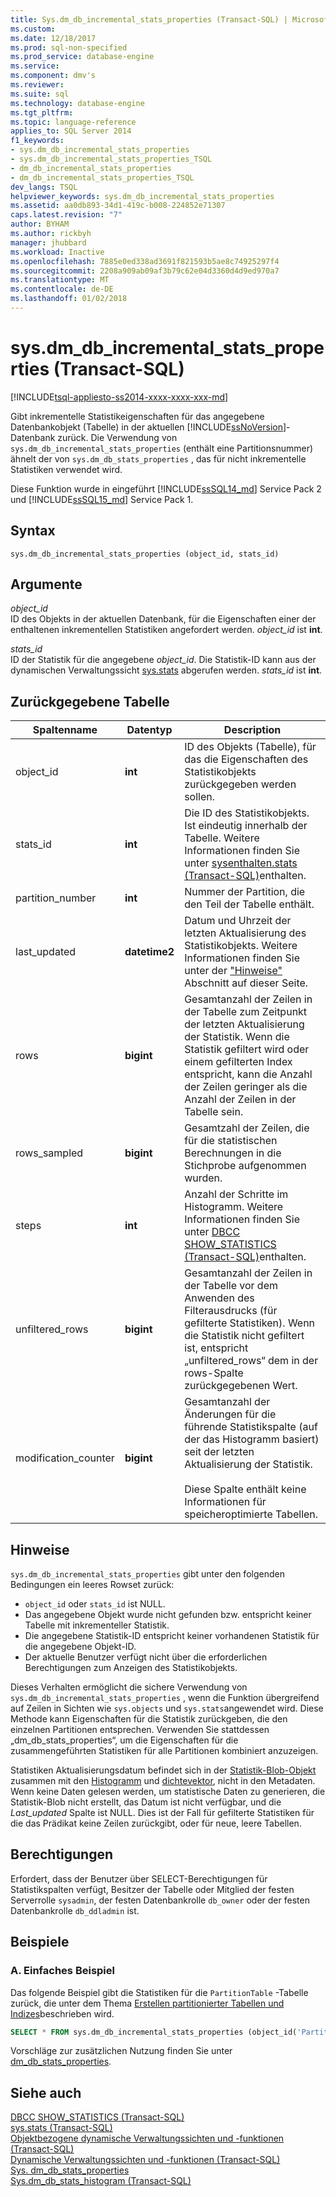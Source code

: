```yaml
---
title: Sys.dm_db_incremental_stats_properties (Transact-SQL) | Microsoft Docs
ms.custom: 
ms.date: 12/18/2017
ms.prod: sql-non-specified
ms.prod_service: database-engine
ms.service: 
ms.component: dmv's
ms.reviewer: 
ms.suite: sql
ms.technology: database-engine
ms.tgt_pltfrm: 
ms.topic: language-reference
applies_to: SQL Server 2014
f1_keywords:
- sys.dm_db_incremental_stats_properties
- sys.dm_db_incremental_stats_properties_TSQL
- dm_db_incremental_stats_properties
- dm_db_incremental_stats_properties_TSQL
dev_langs: TSQL
helpviewer_keywords: sys.dm_db_incremental_stats_properties
ms.assetid: aa0db893-34d1-419c-b008-224852e71307
caps.latest.revision: "7"
author: BYHAM
ms.author: rickbyh
manager: jhubbard
ms.workload: Inactive
ms.openlocfilehash: 7885e0ed338ad3691f821593b5ae8c74925297f4
ms.sourcegitcommit: 2208a909ab09af3b79c62e04d3360d4d9ed970a7
ms.translationtype: MT
ms.contentlocale: de-DE
ms.lasthandoff: 01/02/2018
---
```

# <a name="sysdmdbincrementalstatsproperties-transact-sql"></a>sys.dm_db_incremental_stats_properties (Transact-SQL)
[!INCLUDE[tsql-appliesto-ss2014-xxxx-xxxx-xxx-md](../../includes/tsql-appliesto-ss2014-xxxx-xxxx-xxx-md.md)]

  Gibt inkrementelle Statistikeigenschaften für das angegebene Datenbankobjekt (Tabelle) in der aktuellen [!INCLUDE[ssNoVersion](../../includes/ssnoversion-md.md)]-Datenbank zurück. Die Verwendung von `sys.dm_db_incremental_stats_properties` (enthält eine Partitionsnummer) ähnelt der von `sys.dm_db_stats_properties` , das für nicht inkrementelle Statistiken verwendet wird. 
  
  Diese Funktion wurde in eingeführt [!INCLUDE[ssSQL14_md](../../includes/sssql14-md.md)] Service Pack 2 und [!INCLUDE[ssSQL15_md](../../includes/sssql15-md.md)] Service Pack 1.
  
## <a name="syntax"></a>Syntax  
  
```  
sys.dm_db_incremental_stats_properties (object_id, stats_id)  
```  
  
## <a name="arguments"></a>Argumente  
 *object_id*  
 ID des Objekts in der aktuellen Datenbank, für die Eigenschaften einer der enthaltenen inkrementellen Statistiken angefordert werden. *object_id* ist **int**.  
  
 *stats_id*  
 ID der Statistik für die angegebene *object_id*. Die Statistik-ID kann aus der dynamischen Verwaltungssicht [sys.stats](../../relational-databases/system-catalog-views/sys-stats-transact-sql.md) abgerufen werden. *stats_id* ist **int**.  
  
## <a name="table-returned"></a>Zurückgegebene Tabelle  
  
|Spaltenname|Datentyp|Description|  
|-----------------|---------------|-----------------|  
|object_id|**int**|ID des Objekts (Tabelle), für das die Eigenschaften des Statistikobjekts zurückgegeben werden sollen.|  
|stats_id|**int**|Die ID des Statistikobjekts. Ist eindeutig innerhalb der Tabelle. Weitere Informationen finden Sie unter [sysenthalten.stats &#40;Transact-SQL&#41;](../../relational-databases/system-catalog-views/sys-stats-transact-sql.md)enthalten.|
|partition_number|**int**|Nummer der Partition, die den Teil der Tabelle enthält.|  
|last_updated|**datetime2**|Datum und Uhrzeit der letzten Aktualisierung des Statistikobjekts. Weitere Informationen finden Sie unter der ["Hinweise"](#Remarks) Abschnitt auf dieser Seite.|  
|rows|**bigint**|Gesamtanzahl der Zeilen in der Tabelle zum Zeitpunkt der letzten Aktualisierung der Statistik. Wenn die Statistik gefiltert wird oder einem gefilterten Index entspricht, kann die Anzahl der Zeilen geringer als die Anzahl der Zeilen in der Tabelle sein.|  
|rows_sampled|**bigint**|Gesamtzahl der Zeilen, die für die statistischen Berechnungen in die Stichprobe aufgenommen wurden.|  
|steps|**int**|Anzahl der Schritte im Histogramm. Weitere Informationen finden Sie unter [DBCC SHOW_STATISTICS &#40;Transact-SQL&#41;](../../t-sql/database-console-commands/dbcc-show-statistics-transact-sql.md)enthalten.|  
|unfiltered_rows|**bigint**|Gesamtanzahl der Zeilen in der Tabelle vor dem Anwenden des Filterausdrucks (für gefilterte Statistiken). Wenn die Statistik nicht gefiltert ist, entspricht „unfiltered_rows“ dem in der rows-Spalte zurückgegebenen Wert.|  
|modification_counter|**bigint**|Gesamtanzahl der Änderungen für die führende Statistikspalte (auf der das Histogramm basiert) seit der letzten Aktualisierung der Statistik.<br /><br /> Diese Spalte enthält keine Informationen für speicheroptimierte Tabellen.|  
  
## <a name="Remarks"></a> Hinweise  
 `sys.dm_db_incremental_stats_properties` gibt unter den folgenden Bedingungen ein leeres Rowset zurück:  
  
-   `object_id` oder `stats_id` ist NULL.   
-   Das angegebene Objekt wurde nicht gefunden bzw. entspricht keiner Tabelle mit inkrementeller Statistik.  
-   Die angegebene Statistik-ID entspricht keiner vorhandenen Statistik für die angegebene Objekt-ID.  
-   Der aktuelle Benutzer verfügt nicht über die erforderlichen Berechtigungen zum Anzeigen des Statistikobjekts.
 
 Dieses Verhalten ermöglicht die sichere Verwendung von `sys.dm_db_incremental_stats_properties` , wenn die Funktion übergreifend auf Zeilen in Sichten wie `sys.objects` und `sys.stats`angewendet wird. Diese Methode kann Eigenschaften für die Statistik zurückgeben, die den einzelnen Partitionen entsprechen. Verwenden Sie stattdessen „dm_db_stats_properties“, um die Eigenschaften für die zusammengeführten Statistiken für alle Partitionen kombiniert anzuzeigen. 

Statistiken Aktualisierungsdatum befindet sich in der [Statistik-Blob-Objekt](../../relational-databases/statistics/statistics.md#DefinitionQOStatistics) zusammen mit den [Histogramm](../../relational-databases/statistics/statistics.md#histogram) und [dichtevektor](../../relational-databases/statistics/statistics.md#density), nicht in den Metadaten. Wenn keine Daten gelesen werden, um statistische Daten zu generieren, die Statistik-Blob nicht erstellt, das Datum ist nicht verfügbar, und die *Last_updated* Spalte ist NULL. Dies ist der Fall für gefilterte Statistiken für die das Prädikat keine Zeilen zurückgibt, oder für neue, leere Tabellen.

## <a name="permissions"></a>Berechtigungen  
 Erfordert, dass der Benutzer über SELECT-Berechtigungen für Statistikspalten verfügt, Besitzer der Tabelle oder Mitglied der festen Serverrolle `sysadmin`, der festen Datenbankrolle `db_owner` oder der festen Datenbankrolle `db_ddladmin` ist.  
  
## <a name="examples"></a>Beispiele  

### <a name="a-simple-example"></a>A. Einfaches Beispiel
Das folgende Beispiel gibt die Statistiken für die `PartitionTable` -Tabelle zurück, die unter dem Thema [Erstellen partitionierter Tabellen und Indizes](../../relational-databases/partitions/create-partitioned-tables-and-indexes.md)beschrieben wird.

```sql
SELECT * FROM sys.dm_db_incremental_stats_properties (object_id('PartitionTable'), 1);
``` 

Vorschläge zur zusätzlichen Nutzung finden Sie unter  [dm_db_stats_properties](../../relational-databases/system-dynamic-management-views/sys-dm-db-stats-properties-transact-sql.md).
  
## <a name="see-also"></a>Siehe auch  
 [DBCC SHOW_STATISTICS &#40;Transact-SQL&#41;](../../t-sql/database-console-commands/dbcc-show-statistics-transact-sql.md)   
 [sys.stats &#40;Transact-SQL&#41;](../../relational-databases/system-catalog-views/sys-stats-transact-sql.md)   
 [Objektbezogene dynamische Verwaltungssichten und -funktionen &#40;Transact-SQL&#41;](../../relational-databases/system-dynamic-management-views/object-related-dynamic-management-views-and-functions-transact-sql.md)   
 [Dynamische Verwaltungssichten und -funktionen &#40;Transact-SQL&#41;](~/relational-databases/system-dynamic-management-views/system-dynamic-management-views.md)  
 [Sys. dm_db_stats_properties](../../relational-databases/system-dynamic-management-views/sys-dm-db-stats-properties-transact-sql.md)   
 [Sys.dm_db_stats_histogram (Transact-SQL)](../../relational-databases/system-dynamic-management-views/sys-dm-db-stats-histogram-transact-sql.md) 
